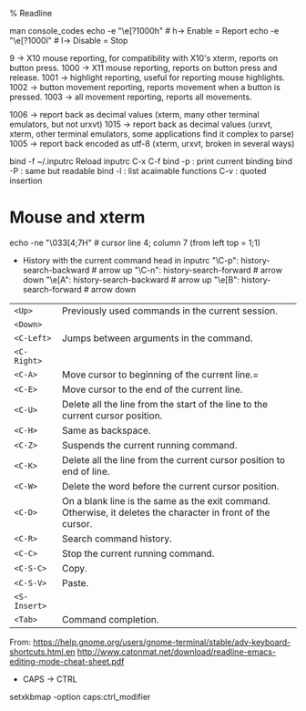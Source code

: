 % Readline

man console_codes
echo -e "\e[?1000h" # h-> Enable = Report 
echo -e "\e[?1000l" # l-> Disable = Stop

9 -> X10 mouse reporting, for compatibility with X10's xterm, reports on button press.
1000 -> X11 mouse reporting, reports on button press and release.
1001 -> highlight reporting, useful for reporting mouse highlights.
1002 -> button movement reporting, reports movement when a button is pressed.
1003 -> all movement reporting, reports all movements.
	
1006 -> report back as decimal values (xterm, many other terminal emulators, but not urxvt)
1015 -> report back as decimal values (urxvt, xterm, other terminal emulators, some applications find it complex to parse)
1005 -> report back encoded as utf-8 (xterm, urxvt, broken in several ways)
	
bind -f ~/.inputrc
	Reload inputrc
	C-x C-f
bind -p : print current binding
bind -P : same but readable
bind -l : list acaimable functions
C-v : quoted insertion


# Mouse and xterm
echo -ne "\033[4;7H" # cursor line 4; column 7 (from left top = 1;1)


* History with the current command head
in inputrc
"\C-p": history-search-backward            # arrow up
"\C-n": history-search-forward             # arrow down
"\e[A": history-search-backward            # arrow up
"\e[B": history-search-forward             # arrow down

|              |   |
| ---          | ------------------------------------------------- |
| `<Up>`       | Previously used commands in the current session. |
| `<Down>`     |   |
| `<C-Left>`   | Jumps between arguments in the command. |
| `<C-Right>`  |   |
| `<C-A>`      | Move cursor to beginning of the current line.= |
| `<C-E>`      | Move cursor to the end of the current line. |
| `<C-U>`      | Delete all the line from the start of the line to the current cursor position. |
| `<C-H>`      | Same as backspace. |
| `<C-Z>`      | Suspends the current running command. |
| `<C-K>`      | Delete all the line from the current cursor position to end of line. |
| `<C-W>`      | Delete the word before the current cursor position. |
| `<C-D>`      | On a blank line is the same as the exit command. Otherwise, it deletes the character in front of the cursor. |
| `<C-R>`      | Search command history. |
| `<C-C>`      | Stop the current running command. |
| `<C-S-C>`    | Copy. |
| `<C-S-V>`    | Paste. |
| `<S-Insert>` |   |
| `<Tab>`      | Command completion. |

From:
https://help.gnome.org/users/gnome-terminal/stable/adv-keyboard-shortcuts.html.en
http://www.catonmat.net/download/readline-emacs-editing-mode-cheat-sheet.pdf



*   CAPS -> CTRL

setxkbmap -option caps:ctrl_modifier



